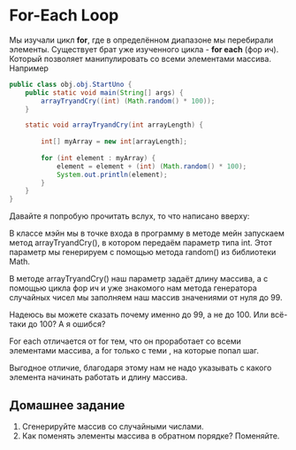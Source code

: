 # For-Each Loop

Мы изучали цикл **for**, где в определённом диапазоне мы перебирали элементы. Существует брат уже изученного цикла - **for each** (фор ич). Который позволяет манипулировать со всеми элементами массива. Например

```Java
public class obj.obj.StartUno {
	public static void main(String[] args) {
		arrayTryandCry((int) (Math.random() * 100));
	}

	static void arrayTryandCry(int arrayLength) {
		
		int[] myArray = new int[arrayLength];
		
		for (int element : myArray) {
			element = element + (int) (Math.random() * 100);
			System.out.println(element);
		}
	}
}
```

Давайте я попробую прочитать вслух, то что написано вверху:

В классе мэйн мы в точке входа в программу в методе мейн запускаем метод arrayTryandCry(), в котором передаём параметр типа int. Этот параметр мы генерируем с помощью метода random() из библиотеки Math.

В методе arrayTryandCry() наш параметр задаёт длину массива, а с помощью цикла фор ич и уже знакомого нам метода генератора случайных чисел мы заполняем наш массив значениями от нуля до 99.

Надеюсь вы можете сказать почему именно до 99, а не до 100. Или всё-таки до 100? А я ошибся?

For each отличается от for тем, что он проработает со всеми элементами массива, а for только с теми , на которые попал шаг.

Выгодное отличие, благодаря этому нам не надо указывать с какого элемента начинать работать и длину массива.

## Домашнее задание

1. Сгенерируйте массив со случайными числами. 
2. Как поменять элементы массива в обратном порядке? Поменяйте.
